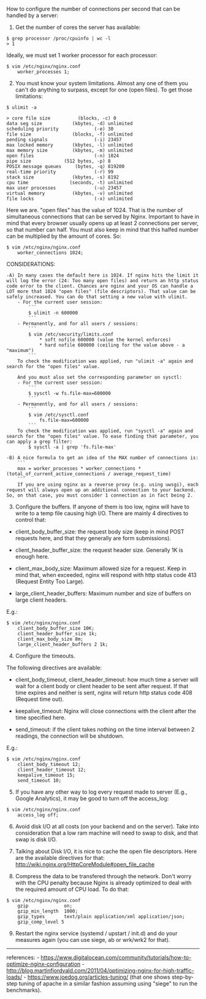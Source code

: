 How to configure the number of connections per second that can be handled by a server:

1) Get the number of cores the server has available:

```
$ grep processor /proc/cpuinfo | wc -l
> 1
```

Ideally, we must set 1 worker processor for each processor:

```
$ vim /etc/nginx/nginx.conf
    worker_processes 1;
```

2) You must know your system limitations. Almost any one of them you can't do anything to surpass, except for one (open files). To get those limitations:

```
$ ulimit -a

> core file size          (blocks, -c) 0
data seg size           (kbytes, -d) unlimited
scheduling priority             (-e) 30
file size               (blocks, -f) unlimited
pending signals                 (-i) 23457
max locked memory       (kbytes, -l) unlimited
max memory size         (kbytes, -m) unlimited
open files                      (-n) 1024
pipe size            (512 bytes, -p) 8
POSIX message queues     (bytes, -q) 819200
real-time priority              (-r) 99
stack size              (kbytes, -s) 8192
cpu time               (seconds, -t) unlimited
max user processes              (-u) 23457
virtual memory          (kbytes, -v) unlimited
file locks                      (-x) unlimited
```

Here we are. "open files" has the value of 1024. That is the number of simultaneous connections that can be served by Nginx. Important to have in mind that every browser usually opens up at least 2 connections per server, so that number can half. You must also keep in mind that this halfed number can be multiplied by the amount of cores. So:

```
$ vim /etc/nginx/nginx.conf
    worker_connections 1024;
```

CONSIDERATIONS:

    -A) In many cases the default here is 1024. If nginx hits the limit it will log the error (24: Too many open files) and return an http status code error to the client. Chances are nginx and your OS can handle a LOT more that 1024 "open files" (file descriptors). That value can be safely increased. You can do that setting a new value with ulimit.
        - For the current user session:
            ```
            $ ulimit -n 600000
            ```
        - Permanently, and for all users / sessions:
            ```
            $ vim /etc/security/limits.conf
                * soft nofile 600000 (value the kernel enforces)
                * hard nofile 600000 (ceiling for the value above - a "maximum")
            ```
        To check the modification was applied, run "ulimit -a" again and search for the "open files" value.

        And you must also set the corresponding parameter on sysctl:
        - For the current user session:
            ```
            $ sysctl -w fs.file-max=600000
            ```
        - Permanently, and for all users / sessions:
            ```
            $ vim /etc/sysctl.conf
                fs.file-max=600000
            ```
        To check the modification was applied, run "sysctl -a" again and search for the "open files" value. To ease finding that parameter, you can apply a grep filter:
            $ sysctl -a | grep 'fs.file-max'

    -B) A nice formula to get an idea of the MAX number of connections is:
        ```
        max = worker_processes * worker_connections * (total_of_current_active_connections / average_request_time)
        ```
        If you are using nginx as a reverse proxy (e.g. using uwsgi), each request will always open up an additional connection to your backend. So, on that case, you must consider 1 connection as in fact being 2.


3) Configure the buffers. If anyone of them is too low, nginx will have to write to a temp file causing high I/O. There are mainly 4 directives to control that:

- client_body_buffer_size: the request body size (keep in mind POST requests here, and that they generally are form submissions).

- client_header_buffer_size: the request header size. Generally 1K is enough here.

- client_max_body_size: Maximum allowed size for a request. Keep in mind that, when exceeded, nginx will respond with http status code 413 (Request Entity Too Large).

- large_client_header_buffers: Maximum number and size of buffers on large client headers.

E.g.:

```
$ vim /etc/nginx/nginx.conf
    client_body_buffer_size 10K;
    client_header_buffer_size 1k;
    client_max_body_size 8m;
    large_client_header_buffers 2 1k;
```

4) Configure the timeouts.

The following directives are available:

- client_body_timeout, client_header_timeout: how much time a server will wait for a client body or client header to be sent after request. If that time expires and neither is sent, nginx will return http status code 408 (Request time out).

- keepalive_timeout: Nginx will close connections with the client after the time specified here.

- send_timeout: if the client takes nothing on the time interval between 2 readings, the connection will be shutdown.

E.g.:

```
$ vim /etc/nginx/nginx.conf
    client_body_timeout 12;
    client_header_timeout 12;
    keepalive_timeout 15;
    send_timeout 10;
```

5) If you have any other way to log every request made to server (E.g., Google Analytics), it may be good to turn off the access_log:

```
$ vim /etc/nginx/nginx.conf
    access_log off;
```

6) Avoid disk I/O at all costs (on your backend and on the server). Take into consideration that a low ram machine will need to swap to disk, and that swap is disk I/O.


7) Talking about Disk I/O, it is nice to cache the open file descriptors. Here are the available directives for that: http://wiki.nginx.org/HttpCoreModule#open_file_cache

8) Compress the data to be transfered through the network. Don't worry with the CPU penalty because Nginx is already optimized to deal with the required amount of CPU load. To do that:

```
$ vim /etc/nginx/nginx.conf
    gzip             on;
    gzip_min_length  1000;
    gzip_types       text/plain application/xml application/json;
    gzip_comp_level 5
```

9) Restart the nginx service (systemd / upstart / init.d) and do your measures again (you can use siege, ab or wrk/wrk2 for that).


---
references:
    - https://www.digitalocean.com/community/tutorials/how-to-optimize-nginx-configuration
    - http://blog.martinfjordvald.com/2011/04/optimizing-nginx-for-high-traffic-loads/
    - https://www.joedog.org/articles-tuning/ (that one shows step-by-step tuning of apache in a similar fashion assuming using "siege" to run the benchmarks).